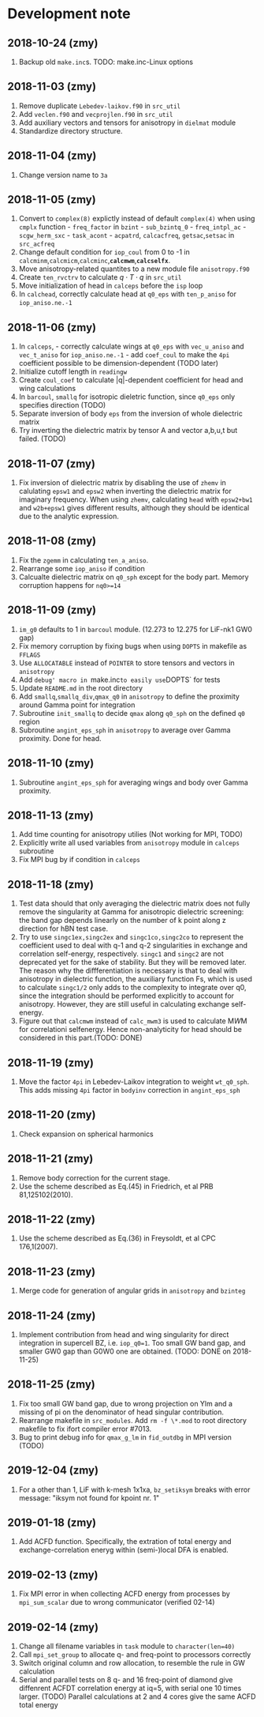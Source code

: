 # Development note

## 2018-10-24 (zmy)

  1. Backup old `make.inc`s. TODO: make.inc-Linux options

## 2018-11-03 (zmy)

  1. Remove duplicate `Lebedev-laikov.f90` in `src_util`
  2. Add `veclen.f90` and `vecprojlen.f90` in `src_util`
  3. Add auxiliary vectors and tensors for anisotropy in `dielmat` module
  4. Standardize directory structure.
  
## 2018-11-04 (zmy)

  1. Change version name to `3a`

## 2018-11-05 (zmy)

  1. Convert to `complex(8)` explictly instead of default `complex(4)` when using `cmplx` function
    - `freq_factor` in `bzint`
    - `sub_bzintq_0`
    - `freq_intpl_ac`
    - `scgw_herm_sxc`
    - `task_acont`
    - `acpatrd`, `calcacfreq`, `getsac`,`setsac` in `src_acfreq`
  2. Change default condition for `iop_coul` from 0 to -1 in `calcminm`,`calcmicm`,`calcminc`,**`calcmwm`**,**`calcselfx`**.
  3. Move anisotropy-related quantites to a new module file `anisotropy.f90`
  4. Create `ten_rvctrv` to calculate $q\cdot T\cdot q$ in `src_util`
  5. Move initialization of head in `calceps` before the `isp` loop
  6. In `calchead`, correctly calculate head at `q0_eps` with `ten_p_aniso` for `iop_aniso.ne.-1`

## 2018-11-06 (zmy)

  1. In `calceps`, 
    - correctly calculate wings at `q0_eps` with `vec_u_aniso` and `vec_t_aniso` for `iop_aniso.ne.-1`
    - add `coef_coul` to make the `4pi` coefficient possible to be dimension-dependent (TODO later)
  2. Initialize cutoff length in `readingw`
  3. Create `coul_coef` to calculate |q|-dependent coefficient for head and wing calculations
  4. In `barcoul`, `smallq` for isotropic dieletric function, since `q0_eps` only specifies direction (TODO)
  5. Separate inversion of body `eps` from the inversion of whole dielectric matrix
  6. Try inverting the dielectric matrix by tensor A and vector a,b,u,t but failed. (TODO)

## 2018-11-07 (zmy)

  1. Fix inversion of dielectric matrix by disabling the use of `zhemv` in 
  calulating `epsw1` and `epsw2` when inverting the dielectric matrix for imaginary frequency.
  When using `zhemv`, calculating `head` with `epsw2+bw1` and `w2b+epsw1` gives different results,
  although they should be identical due to the analytic expression.

## 2018-11-08 (zmy)

  1. Fix the `zgemm` in calculating `ten_a_aniso`.
  2. Rearrange some `iop_aniso` if condition
  3. Calcualte dielectric matrix on `q0_sph` except for the body part. Memory corruption happens for `nq0>=14`

## 2018-11-09 (zmy)

  1. `im_g0` defaults to 1 in `barcoul` module. (12.273 to 12.275 for LiF-nk1 GW0 gap)
  2. Fix memory corruption by fixing bugs when using `DOPTS` in makefile as `FFLAGS`
  3. Use `ALLOCATABLE` instead of `POINTER` to store tensors and vectors in `anisotropy`
  4. Add `debug' macro in `make.inc` to easily use `DOPTS` for tests
  5. Update `README.md` in the root directory
  6. Add `smallq`,`smallq_div`,`qmax_q0` in `anisotropy` to define the proximity around Gamma point for integration
  7. Subroutine `init_smallq` to decide `qmax` along `q0_sph` on the defined `q0` region
  8. Subroutine `angint_eps_sph` in `anisotropy` to average over Gamma proximity. Done for head.

## 2018-11-10 (zmy)

  1. Subroutine `angint_eps_sph` for averaging wings and body over Gamma proximity.

## 2018-11-13 (zmy)

  1. Add time counting for anisotropy utilies (Not working for MPI, TODO)
  2. Explicitly write all used variables from `anisotropy` module in `calceps` subroutine
  3. Fix MPI bug by if condition in `calceps`

## 2018-11-18 (zmy)

  1. Test data should that only averaging the dielectric matrix does not fully remove the singularity at Gamma
  for anisotropic dielectric screening: the band gap depends linearly on the number of k point along z direction
  for hBN test case.
  2. Try to use `singc1ex,singc2ex` and `singc1co,singc2co` to represent the coefficient used to deal with q-1 
  and q-2 singularities in exchange and correlation self-energy, respectively. `singc1` and `singc2` are not 
  deprecated yet for the sake of stability. But they will be removed later.
  The reason why the diffferentiation is necessary is that to deal with anisotropy in dielectric function, 
  the auxiliary function Fs, which is used to calculate `singc1/2` only adds to the complexity to 
  integrate over q0, since the integration should be performed explicitly to account for anisotropy.
  However, they are still useful in calculating exchange self-energy.
  3. Figure out that `calcmwm` instead of `calc_mwm3` is used to calculate M*W*M for correlationi selfenergy.
  Hence non-analyticity for head should be considered in this part.(TODO: DONE)

## 2018-11-19 (zmy)

  1. Move the factor `4pi` in Lebedev-Laikov integration to weight `wt_q0_sph`.
  This adds missing `4pi` factor in `bodyinv` correction in `angint_eps_sph`

## 2018-11-20 (zmy)

  1. Check expansion on spherical harmonics

## 2018-11-21 (zmy)

  1. Remove body correction for the current stage.
  2. Use the scheme described as Eq.(45) in Friedrich, et al PRB 81,125102(2010).

## 2018-11-22 (zmy)

  1. Use the scheme described as Eq.(36) in Freysoldt, et al CPC 176,1(2007).

## 2018-11-23 (zmy)

  1. Merge code for generation of angular grids in `anisotropy` and `bzinteg`

## 2018-11-24 (zmy)

  1. Implement contribution from head and wing singularity for direct 
  integration in supercell BZ, i.e. `iop_q0=1`. Too small GW band gap, and
  smaller GW0 gap than G0W0 one are obtained. (TODO: DONE on 2018-11-25)

## 2018-11-25 (zmy)

  1. Fix too small GW band gap, due to wrong projection on Ylm and a missing
  of pi on the denominator of head singular contribution.
  2. Rearrange makefile in `src_modules`. Add `rm -f \*.mod` to root directory
  makefile to fix ifort compiler error #7013.
  3. Bug to print debug info for `qmax_g_lm` in `fid_outdbg` in MPI version (TODO)

## 2019-12-04 (zmy)

  1. For a other than 1, LiF with k-mesh 1x1xa, `bz_setiksym` breaks with error message: 
  "iksym not found for kpoint nr. 1"

## 2019-01-18 (zmy)
  1. Add ACFD function. Specifically, the extration of total energy and exchange-correlation 
  eneryg within (semi-)local DFA is enabled.

## 2019-02-13 (zmy)
  1. Fix MPI error in when collecting ACFD energy from processes by `mpi_sum_scalar`
  due to wrong communicator (verified 02-14)

## 2019-02-14 (zmy)
  1. Change all filename variables in `task` module to `character(len=40)`
  2. Call `mpi_set_group` to allocate q- and freq-point to processors correctly
  3. Switch original column and row allocation, to resemble the rule in GW calculation
  4. Serial and parallel tests on 8 q- and 16 freq-point of diamond give diffenrent ACFDT
  correlation energy at iq=5, with serial one 10 times larger. (TODO)
  Parallel calculations at 2 and 4 cores give the same ACFD total energy 

